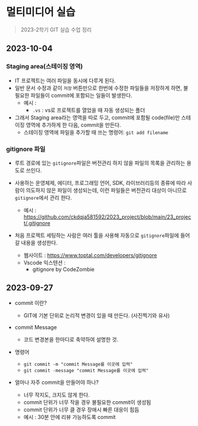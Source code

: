 # 멀티미디어 실습

> 2023-2학기 GIT 실습 수업 정리

## 2023-10-04
### Staging area(스테이징 영역)
- IT 프로젝트는 여러 파일을 동시에 다루게 된다.
- 일반 문서 수정과 같이 `저장` 버튼만으로 한번에 수정한 파일들을 저장하게 하면, 불필요한 파일들이 commit에 포함되는 일들이 발생한다.
  - 예시 :
    - `.vs` : vs로 프로젝트를 열었을 때 자동 생성되는 폴더
- 그래서 Staging area라는 영역을 따로 두고, commit에 포함될 code(file)만 스테이징 영역에 추가하게 한 다음, commit을 만든다.
  - 스테이징 영역에 파일을 추가할 때 쓰는 명령어: `git add filename`

### gitignore 파일
- 루트 경로에 있는 `gitignore`파일은 버전관리 하지 않을 파일의 목록을 관리하는 용도로 쓰인다.
- 사용하는 운영체제, 에디터, 프로그래밍 언어, SDK, 라이브러리등의 종류에 따라 사람이 의도하지 않은 파일이 생성되는데, 이런 파일들은 버전관리 대상이 아니므로 `gitignore`에서 관리 한다.
  - 예시 : https://github.com/ckdqja581592/2023_project/blob/main/23_project/.gitignore

- 처음 프로젝트 세팅하는 사람은 여러 툴을 사용해 자동으로 `gitignore`파일에 들어갈 내용을 생성한다.
  - 웹사이트 : https://www.toptal.com/developers/gitignore  
  - Vscode 익스텐션 : 
    - gitignore by CodeZombie

## 2023-09-27
- commit 이란?
  - GIT에 기본 단위로 논리적 변경이 있을 때 만든다. (사진찍기와 유사)
  
- commit Message
  - 코드 변경본을 한마디로 축약하여 설명한 것.

- 명령어

  - ```git commit -m "commit Message를 이곳에 입력"```
  - ```git commit -message "commit Message를 이곳에 입력"```  

- 얼마나 자주 commit을 만들어야 하나?
  - 너무 작지도, 크지도 않게 한다.
  - commit 단위가 너무 작을 경우 불필요한 commit이 생성됨
  - commit 단위가 너무 클 경우 장애시 빠른 대응이 힘듬
  - 예시 : 30분 안에 리뷰 가능하도록 commit


  